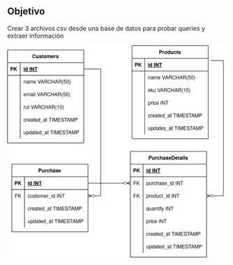 ## Objetivo

Crear 3 archivos csv desde una base de datos para probar queries y extraer información


![Diagrama ERD](data\MicrosystemEcommerceERD.png)
